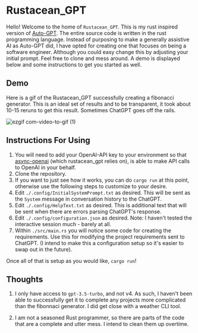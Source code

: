 # Rustacean_GPT

Hello! Welcome to the home of `Rustacean_GPT`. This is my rust inspired version of [Auto-GPT](https://github.com/Torantulino/Auto-GPT). The entire source code is written in the rust programming language. Instead of purposing to make a generally assistive AI as Auto-GPT did, I have opted for creating one that focuses on being a software engineer. Although you could easy change this by adjusting your initial prompt. Feel free to clone and mess around. A demo is displayed below and some instructions to get you started as well.

## Demo

Here is a gif of the Rustacean_GPT successfully creating a fibonacci generator. This is an ideal set of results and to be transparent, it took about 10-15 reruns to get this result. Sometimes ChatGPT goes off the rails.

![ezgif com-video-to-gif (1)](https://user-images.githubusercontent.com/16275325/231880719-570896d0-961e-451c-b349-60634df64d1d.gif)


## Instructions For Using

1) You will need to add your OpenAI-API key to your environment so that [async-openai](https://github.com/64bit/async-openai) (which rustacean_gpt relies on), is able to make API calls to OpenAI in your behalf.
2) Clone the repository.
3) If you want to just see how it works, you can do `cargo run` at this point, otherwise use the following steps to customize to your desire.
4) Edit `./.config/InitialSystemPrompt.txt` as desired. This will be sent as the `System` message in conversation history to the ChatGPT.
5) Edit `./.config/HelpText.txt` as desired. This is additional text that will be sent when there are errors parsing ChatGPT's response.
6) Edit `./.config/configuration.json` as desired. Note: I haven't tested the interactive session much - barely at all.
7) Within `./src/main.rs` you will notice some code for creating the requirements. Use this for modifying the project requirements sent to ChatGPT. (I intend to make this a configuration setup so it's easier to swap out in the future).

Once all of that is setup as you would like, `cargo run`!

## Thoughts

1) I only have access to `gpt-3.5-turbo`, and not v4. As such, I haven't been able to successfully get it to complete any projects more complicated than the fibonnaci generator. I did get close with a weather CLI tool.

2) I am not a seasoned Rust programmer, so there are parts of the code that are a complete and utter mess. I intend to clean them up overtime.